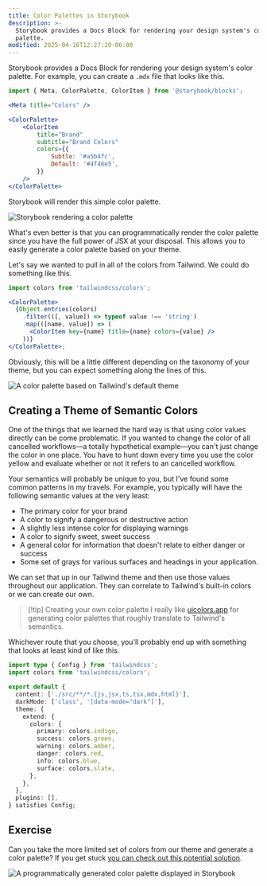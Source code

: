 ```yaml
---
title: Color Palettes in Storybook
description: >-
  Storybook provides a Docs Block for rendering your design system's color
  palette.
modified: 2025-04-16T12:27:20-06:00
---
```


Storybook provides a Docs Block for rendering your design system's color palette. For example, you can create a `.mdx` file that looks like this.

```jsx
import { Meta, ColorPalette, ColorItem } from '@storybook/blocks';

<Meta title="Colors" />

<ColorPalette>
	<ColorItem
		title="Brand"
		subtitle="Brand Colors"
		colors={{
			Subtle: '#a5b4fc',
			Default: '#4f46e5',
		}}
	/>
</ColorPalette>
```

Storybook will render this simple color palette.

![Storybook rendering a color palette](assets/storybook-color-palette.png)

What's even better is that you can programmatically render the color palette since you have the full power of JSX at your disposal. This allows you to easily generate a color palette based on your theme.

Let's say we wanted to pull in all of the colors from Tailwind. We could do something like this.

```jsx
import colors from 'tailwindcss/colors';

<ColorPalette>
  {Object.entries(colors)
    .filter(([, value]) => typeof value !== 'string')
    .map(([name, value]) => (
      <ColorItem key={name} title={name} colors={value} />
    ))}
</ColorPalette>;
```

Obviously, this will be a little different depending on the taxonomy of your theme, but you can expect something along the lines of this.

![A color palette based on Tailwind's default theme](assets/storybook-color-palette-from-tailwind@2x.png)

## Creating a Theme of Semantic Colors

One of the things that we learned the hard way is that using color values directly can be come problematic. If you wanted to change the color of all cancelled workflows—a totally hypothetical example—you can't just change the color in one place. You have to hunt down every time you use the color yellow and evaluate whether or not it refers to an cancelled workflow.

Your semantics will probably be unique to you, but I've found some common patterns in my travels. For example, you typically will have the following semantic values at the very least:

- The primary color for your brand
- A color to signify a dangerous or destructive action
- A slightly less intense color for displaying warnings
- A color to signify sweet, sweet success
- A general color for information that doesn't relate to either danger or success
- Some set of grays for various surfaces and headings in your application.

We can set that up in our Tailwind theme and then use those values throughout our application. They can correlate to Tailwind's built-in colors or we can create our own.

> [!tip] Creating your own color palette
> I really like [uicolors.app](https://uicolors.app/create) for generating color palettes that roughly translate to Tailwind's semantics.

Whichever route that you choose, you'll probably end up with something that looks at least kind of like this.

```ts
import type { Config } from 'tailwindcss';
import colors from 'tailwindcss/colors';

export default {
  content: ['./src/**/*.{js,jsx,ts,tsx,mdx,html}'],
  darkMode: ['class', '[data-mode="dark"]'],
  theme: {
    extend: {
      colors: {
        primary: colors.indigo,
        success: colors.green,
        warning: colors.amber,
        danger: colors.red,
        info: colors.blue,
        surface: colors.slate,
      },
    },
  },
  plugins: [],
} satisfies Config;
```

## Exercise

Can you take the more limited set of colors from our theme and generate a color palette? If you get stuck [you can check out this potential solution](color-palette-solution).

![A programmatically generated color palette displayed in Storybook](assets/storybook-progamatically-generated-color-palette.png)
